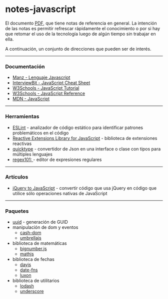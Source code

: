 # notes-javascript

El documento [PDF](notes-javascript.pdf), que tiene notas de referencia en general. La intención de las notas es permitir refrescar rápidamente el conocimiento o por si hay que retomar el uso de la tecnología luego de algún tiempo sin trabajar en ella.

A continuación, un conjunto de direcciones que pueden ser de interés.

---
### Documentación
- [Manz - Lenguaje Javascript](https://lenguajejs.com/javascript/)
- [InterviewBit - JavaScript Cheat Sheet](https://www.interviewbit.com/javascript-cheat-sheet/)
- [W3Schools - JavaScript Tutorial](https://www.w3schools.com/js/default.asp)
- [W3Schools - JavaScript Reference](https://www.w3schools.com/jsref/default.asp)
- [MDN - JavaScript](https://developer.mozilla.org/en-US/docs/Web/JavaScript)

---
### Herramientas
- [ESLint](https://eslint.org/docs/latest/user-guide/getting-started) -  analizador de código estático para identificar patrones problemáticos en el código
- [Reactive Extensions Library for JavaScript](https://rxjs.dev/) - biblioteca de extensiones reactivas
- [quicktype](https://quicktype.io) - convertidor de Json en una interface o clase con tipos para múltiples lenguajes
- [regex101: ](https://regex101.com/) - editor de expresiones regulares

---
### Artículos
- [jQuery to JavaScript](https://webdesign.tutsplus.com/articles/essential-cheat-sheet-convert-jquery-to-javascript--cms-35633) - convertir código que usa jQuery en código que utilice sólo operaciones nativas de JavaScript

---
### Paquetes
- [uuid](https://www.npmjs.com/package/uuid) - generación de GUID
- manipulación de dom y eventos
  - [cash-dom](https://www.npmjs.com/package/cash-dom)
  - [umbrellajs](https://www.npmjs.com/package/umbrellajs)
- biblioteca de matemáticas
  - [bignumber.js](https://www.npmjs.com/package/bignumber.js)
  - [mathjs](https://www.npmjs.com/package/mathjs)
- biblioteca de fechas
  - [dayjs](https://www.npmjs.com/package/dayjs)
  - [date-fns](https://www.npmjs.com/package/date-fns)
  - [luxon](https://www.npmjs.com/package/luxon)
- biblioteca de utilitarios 
  - [lodash](https://www.npmjs.com/package/lodash)
  - [underscore](https://www.npmjs.com/package/underscore)
